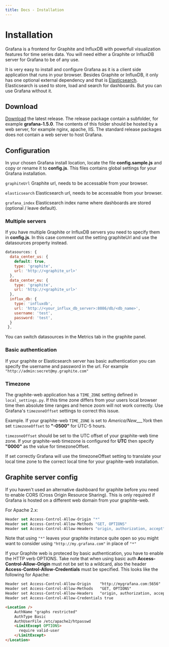 ```yaml
---
title: Docs - Installation
---
```


# Installation

Grafana is a frontend for Graphite and InfluxDB with powerfull visualization features for time series data.
You will need either a Graphite or InfluxDB server for Grafana to be of any use.

It is very easy to install and configure Grafana as it is a client side application that runs in your browser.
Besides Graphite or InfluxDB, it only has one optional external dependency and that is [Elasticsearch](http://www.elasticsearch.org/).
Elasticsearch is used to store, load and search for dashboards. But you can use Grafana without it.

## Download

[Download](/download) the latest release. The release package contain a subfolder, for example **grafana-1.5.0**. The
contents of this folder should be hosted by a web server, for example nginx, apache, IIS. The standard release
packages does not contain a web server to host Grafana.

## Configuration
In your chosen Grafana install location, locate the file **config.sample.js** and copy or rename it to **config.js**.
This files contains global settings for your Grafana installation.

`graphiteUrl`     Graphite url, needs to be accessable from your browser.

`elasticsearch`   Elasticsearch url, needs to be accessable from your browser.

`grafana_index`   Elasticsearch index name where dashboards are stored (optional / leave default).

### Multiple servers
If you have multiple Graphite or InfluxDB servers you need to specify them in **config.js**. In this case comment out the
setting graphiteUrl and use the datasources property instead.

```javascript
datasources: {
  data_center_us: {
    default: true,
    type: 'graphite',
    url: 'http://<graphite_url>'
  },
  data_center_eu: {
    type: 'graphite',
    url: 'http://<graphite_url>'
  },
  influx_db: {
    type: 'influxdb',
    url: 'http://<your_influx_db_server>:8086/db/<db_name>',
    username: 'test',
    password: 'test',
  }
 },
```

You can switch datasources in the Metrics tab in the graphite panel.

### Basic authentication
If your graphite or Elasticsearch server has basic authentication you can specify the username and password in the url.
For example `"http://admin:secret@my.graphite.com"`

### Timezone
The graphite-web application has a `TIME_ZONE` setting defined in `local_settings.py`. If this time zone differs from
your users local browser time then absolute time ranges and hence zoom will not work correctly. Use Grafana's
`timezoneOffset` settings to correct this issue.

Example. If your graphite-web `TIME_ZONE` is set to _America/New___York_ then set `timezoneOffset` to **"-0500"**
for UTC-5 hours.

`timezoneOffset` should be set to the UTC offset of your graphite-web time zone. If your
graphite-web timezone is configured for **UTC** then specify **"0000"** as the value for timezoneOffset.

If set correctly Grafana will use the timezoneOffset setting to translate your local time zone to the correct local
time for your graphite-web installation.

## Graphite server config
If you haven't used an alternative dashboard for graphite before you need to enable CORS (Cross Origin Resource Sharing).
This is only required if Grafana is hosted on a different web domain from your graphite-web.

For Apache 2.x:

```javascript
Header set Access-Control-Allow-Origin "*"
Header set Access-Control-Allow-Methods "GET, OPTIONS"
Header set Access-Control-Allow-Headers "origin, authorization, accept"
```

Note that using `"*"` leaves your graphite instance quite open so you might want to consider
using `"http://my.grafana.com"` in place of `"*"`

If your Graphite web is proteced by basic authentication, you have to enable the HTTP verb OPTIONS. Take note that
when using basic auth **Access-Control-Allow-Origin** must not be set to a wildcard, also the header
**Access-Control-Allow-Credentials** must be specified. This looks like the following for Apache:

```html
Header set Access-Control-Allow-Origin    "http://mygrafana.com:5656"
Header set Access-Control-Allow-Methods   "GET, OPTIONS"
Header set Access-Control-Allow-Headers   "origin, authorization, accept"
Header set Access-Control-Allow-Credentials true

<Location />
    AuthName "graphs restricted"
    AuthType Basic
    AuthUserFile /etc/apache2/htpasswd
    <LimitExcept OPTIONS>
      require valid-user
    </LimitExcept>
</Location>
```

